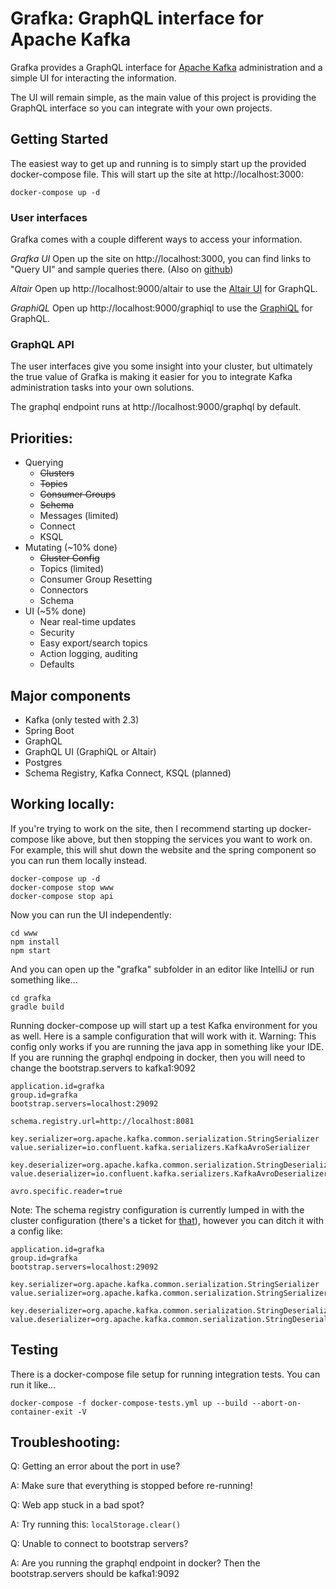 # Grafka: GraphQL interface for Apache Kafka

Grafka provides a GraphQL interface for [Apache Kafka](https://github.com/apache/kafka) administration and a simple UI for interacting the information.

The UI will remain simple, as the main value of this project is providing the GraphQL interface so you can integrate with your own projects.

## Getting Started

The easiest way to get up and running is to simply start up the provided docker-compose file. This will start up the site at http://localhost:3000:

```shell script
docker-compose up -d
```

### User interfaces

Grafka comes with a couple different ways to access your information.

*Grafka UI*
Open up the site on http://localhost:3000, you can find links to "Query UI" and sample queries there. (Also on [github](https://github.com/codingblocks/grafka/blob/master/www/src/documentation/querying-graphql.md))

*Altair*
Open up http://localhost:9000/altair to use the [Altair UI](https://altair.sirmuel.design/) for GraphQL.

*GraphiQL*
Open up http://localhost:9000/graphiql to use the [GraphiQL](https://github.com/graphql/graphiql) for GraphQL.

### GraphQL API

The user interfaces give you some insight into your cluster, but ultimately the true value of Grafka is making it easier for you to integrate Kafka administration tasks into your own solutions.

The graphql endpoint runs at http://localhost:9000/graphql by default.

## Priorities:

* Querying
   * ~~Clusters~~
   * ~~Topics~~
   * ~~Consumer Groups~~
   * ~~Schema~~
   * Messages (limited)
   * Connect
   * KSQL
* Mutating (~10% done)
   * ~~Cluster Config~~
   * Topics (limited)
   * Consumer Group Resetting
   * Connectors
   * Schema
* UI (~5% done)
   * Near real-time updates
   * Security
   * Easy export/search topics
   * Action logging, auditing
   * Defaults

## Major components

* Kafka (only tested with 2.3)
* Spring Boot
* GraphQL
* GraphQL UI (GraphiQL or Altair)
* Postgres
* Schema Registry, Kafka Connect, KSQL (planned)

## Working locally:

If you're trying to work on the site, then I recommend starting up docker-compose like above, but then stopping the services you want to work on. For example, this will shut down the website and the spring component so you can run them locally instead.

```shell script
docker-compose up -d
docker-compose stop www
docker-compose stop api
```

Now you can run the UI independently:

```shell script
cd www
npm install
npm start
```

And you can open up the "grafka" subfolder in an editor like IntelliJ or run something like...

```shell script
cd grafka
gradle build
```

Running docker-compose up will start up a test Kafka environment for you as well. Here is a sample configuration that will work with it. Warning: This config only works if you are running the java app in something like your IDE. If you are running the graphql endpoing in docker, then you will need to change the bootstrap.servers to kafka1:9092

```properties
application.id=grafka
group.id=grafka
bootstrap.servers=localhost:29092

schema.registry.url=http://localhost:8081

key.serializer=org.apache.kafka.common.serialization.StringSerializer
value.serializer=io.confluent.kafka.serializers.KafkaAvroSerializer

key.deserializer=org.apache.kafka.common.serialization.StringDeserializer
value.deserializer=io.confluent.kafka.serializers.KafkaAvroDeserializer

avro.specific.reader=true
```

Note: The schema registry configuration is currently lumped in with the cluster configuration (there's a ticket for [that](https://github.com/codingblocks/grafka/issues/15)), however you can ditch it with a config like:
```properties
application.id=grafka
group.id=grafka
bootstrap.servers=localhost:29092

key.serializer=org.apache.kafka.common.serialization.StringSerializer
value.serializer=org.apache.kafka.common.serialization.StringSerializer

key.deserializer=org.apache.kafka.common.serialization.StringDeserializer
value.deserializer=org.apache.kafka.common.serialization.StringDeserializer
```

## Testing

There is a docker-compose file setup for running integration tests. You can run it like...
```shell script
docker-compose -f docker-compose-tests.yml up --build --abort-on-container-exit -V
```

## Troubleshooting:

Q: Getting an error about the port in use?

A: Make sure that everything is stopped before re-running!

Q: Web app stuck in a bad spot?

A: Try running this: `localStorage.clear()`

Q: Unable to connect to bootstrap servers?

A: Are you running the graphql endpoint in docker? Then the bootstrap.servers should be kafka1:9092
